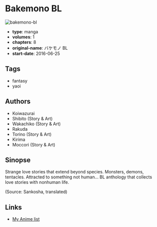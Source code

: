 # Bakemono BL

![bakemono-bl](https://cdn.myanimelist.net/images/manga/1/244620.jpg)

-   **type**: manga
-   **volumes**: 1
-   **chapters**: 8
-   **original-name**: バケモノ BL
-   **start-date**: 2016-06-25

## Tags

-   fantasy
-   yaoi

## Authors

-   Koiwazurai
-   Shibito (Story & Art)
-   Wakachiko (Story & Art)
-   Rakuda
-   Torino (Story & Art)
-   Kirima
-   Moccori (Story & Art)

## Sinopse

Strange love stories that extend beyond species. Monsters, demons, tentacles. Attracted to something not human... BL anthology that collects love stories with nonhuman life.

(Source: Sankosha, translated)

## Links

-   [My Anime list](https://myanimelist.net/manga/104559/Bakemono_BL)
